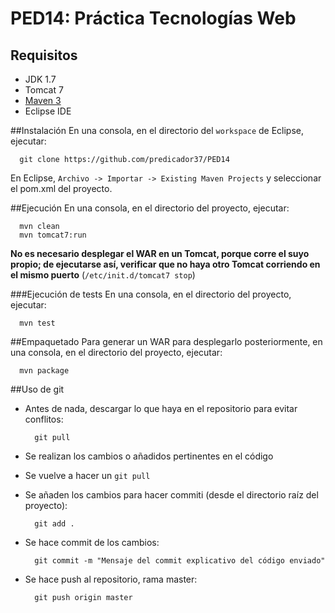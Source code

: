 # PED14: Práctica Tecnologías Web
## Requisitos
- JDK 1.7
- Tomcat 7
- [Maven 3](https://maven.apache.org/)
- Eclipse IDE

##Instalación
En una consola, en el directorio del `workspace` de Eclipse, ejecutar:

      git clone https://github.com/predicador37/PED14

En Eclipse, `Archivo -> Importar -> Existing Maven Projects` y seleccionar el pom.xml del proyecto.

##Ejecución 
En una consola, en el directorio del proyecto, ejecutar:

      mvn clean
      mvn tomcat7:run

**No es necesario desplegar el WAR en un Tomcat, porque corre el suyo propio; de ejecutarse así, verificar que no haya otro Tomcat corriendo en el mismo puerto** (`/etc/init.d/tomcat7 stop`)

###Ejecución de tests
En una consola, en el directorio del proyecto, ejecutar:
    
      mvn test

##Empaquetado
Para generar un WAR para desplegarlo posteriormente, en una consola, en el directorio del proyecto, ejecutar:

      mvn package 

##Uso de git 
- Antes de nada, descargar lo que haya en el repositorio para evitar conflitos:

        git pull

- Se realizan los cambios o añadidos pertinentes en el código
- Se vuelve a hacer un `git pull`
- Se añaden los cambios para hacer commiti (desde el directorio raíz del proyecto):

        git add .

- Se hace commit de los cambios:

        git commit -m "Mensaje del commit explicativo del código enviado"

- Se hace push al repositorio, rama master:

        git push origin master
